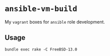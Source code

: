 # `ansible-vm-build`

My `vagrant` boxes for `ansible` role development.

## Usage

```console
bundle exec rake -C FreeBSD-13.0
```

